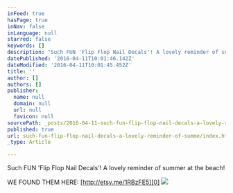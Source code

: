 ```yaml
---
inFeed: true
hasPage: true
inNav: false
inLanguage: null
starred: false
keywords: []
description: "Such FUN 'Flip Flop Nail Decals'! A lovely reminder of summer at the beach!"
datePublished: '2016-04-11T10:01:46.142Z'
dateModified: '2016-04-11T10:01:45.452Z'
title: ''
author: []
authors: []
publisher:
  name: null
  domain: null
  url: null
  favicon: null
sourcePath: _posts/2016-04-11-such-fun-flip-flop-nail-decals-a-lovely-reminder-of-summe.md
published: true
url: such-fun-flip-flop-nail-decals-a-lovely-reminder-of-summe/index.html
_type: Article

---
```

Such FUN 'Flip Flop Nail Decals'! A lovely reminder of summer at the beach!

WE FOUND THEM HERE: [http://etsy.me/1RBzFE5][0]
![](https://the-grid-user-content.s3-us-west-2.amazonaws.com/1677c57f-02fb-483d-9b68-8e2f6ff13ecb.png)

[0]: http://etsy.me/1RBzFE5